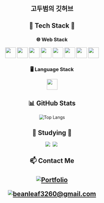 <div align="center">
	<h2>고두범의 깃허브</h2>
</div>

<div align="center">
<h2>
	🔧 Tech Stack 🔧
</h2>

<h3>
	🌐 Web Stack
</h3>
<img src="https://img.shields.io/badge/HTML5-E34F26?style=flat&logo=html5&logoColor=white" height="35">
<img src="https://img.shields.io/badge/CSS3-1572B6?style=flat&logo=css3&logoColor=white" height="35">
<img src="https://img.shields.io/badge/JavaScript-F7DF1E?style=flat&logo=javascript&logoColor=black" height="35">
<img src="https://img.shields.io/badge/React-61DAFB?style=flat&logo=react&logoColor=white" height="35">
<img src="https://img.shields.io/badge/Next.js-000000?style=flat&logo=nextdotjs&logoColor=white" height="35">
<img src="https://img.shields.io/badge/Vite-646CFF?style=flat&logo=vite&logoColor=white" height="35">
<img src="https://img.shields.io/badge/Zustand-181717?style=flat&logo=state-management&logoColor=white" height="35">
<img src="https://img.shields.io/badge/jQuery-0769AD?style=flat&logo=jquery&logoColor=white" height="35">

<h3>🖥️ Language Stack</h3>
<img src="https://img.shields.io/badge/Python-3776AB?style=flat&logo=python&logoColor=white" height="35">

</div>


<div align="center">
<h2>📊 GitHub Stats </h2>
	
![Top Langs](https://github-readme-stats.vercel.app/api/top-langs/?username=Koh-Du-Beom&layout=compact&theme=radical)
</div>

<h2 align="center">📝 Studying 📝</h2>
<div align="center">
<img src="https://img.shields.io/badge/typescript-007ACC.svg?style=for-the-badge&logo=typescript&logoColor=white" />&nbsp;
<img src="https://img.shields.io/badge/tailwindcss-06B6D4.svg?style=for-the-badge&logo=tailwindcss&logoColor=white" />&nbsp;
</div>

<div align="center">
<h2> 📫 Contact Me <h2/>
	
[![Portfolio](https://img.shields.io/badge/Portfolio-%230A66C2.svg?&style=flat&logo=google-chrome&logoColor=white)](http://dpre.kr)
	
[![beanleaf3260@gmail.com](https://img.shields.io/badge/Email-D14836?style=flat&logo=gmail&logoColor=white)](mailto:beanleaf3260@gmail.com)
</div>


